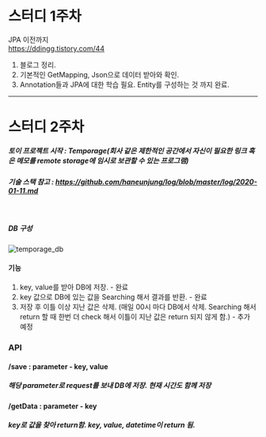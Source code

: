 # 스터디 1주차</br>

JPA 이전까지</br>
https://ddingg.tistory.com/44</br>
1. 블로그 정리. </br>
2. 기본적인 GetMapping, Json으로 데이터 받아와 확인.</br>
3. Annotation들과 JPA에 대한 학습 필요. Entity를 구성하는 것 까지 완료.</br>

<hr>

# 스터디 2주차</br>

##### 토이 프로젝트 시작 : Temporage(회사 같은 제한적인 공간에서 자신이 필요한 링크 혹은 메모를 remote storage에 임시로 보관할 수 있는 프로그램)</br>
##### 기술 스택 참고 : https://github.com/haneunjung/log/blob/master/log/2020-01-11.md </br></br></br>
##### DB 구성</br>
![temporage_db](https://user-images.githubusercontent.com/29707967/72516191-9be4cd80-3894-11ea-8d1b-1f4ab56da826.png)

#### 기능</br>
1. key, value를 받아 DB에 저장. - 완료
2. key 값으로 DB에 있는 값을 Searching 해서 결과를 반환. - 완료
3. 저장 후 이틀 이상 지난 값은 삭제. (매일 00시 마다 DB에서 삭제. Searching 해서 return 할 때 한번 더 check 해서 이틀이 지난 값은 return 되지 않게 함.) - 추가 예정

### API</br>
#### /save : parameter - key, value</br>
##### 해당 parameter로 request를 보내 DB에 저장. 현재 시간도 함께 저장</br>
#### /getData : parameter - key</br>
##### key로 값을 찾아 return함. key, value, datetime이 return 됨.


